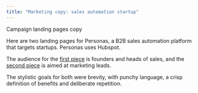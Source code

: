 ```yaml
---
title: "Marketing copy: sales automation startup"
---
```


Campaign landing pages copy 

Here are two landing pages for Personas, a B2B sales automation platform that targets startups. Personas uses Hubspot. 

The audience for the [first piece](https://bennetthub500.github.io/personal/pdfs/PersonasFoundersLanding2.pdf) is founders and heads of sales, and the [second piece](https://bennetthub500/github.io/personal/pdfs/PersonasMktgLanding4.png) is aimed at marketing leads.  

The stylistic goals for both were brevity, with punchy language, a crisp definition of benefits and deliberate repetition. 


